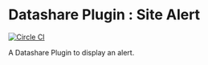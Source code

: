 # Datashare Plugin : Site Alert

[![Circle CI](https://circleci.com/gh/ICIJ/datashare-plugin-site-alert.png?style=shield&circle-token=bb83a70d5a43a31c6fd38d797f015b9419c15ffe)](https://circleci.com/gh/ICIJ/datashare-plugin-site-alert)

A Datashare Plugin to display an alert.
